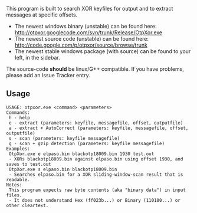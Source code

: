 This program is built to search XOR keyfiles for output and to extract messages at specific offsets.

  * The newest windows binary (unstable) can be found here: http://otpxor.googlecode.com/svn/trunk/Release/OtpXor.exe
  * The newest source code (unstable) can be found here: http://code.google.com/p/otpxor/source/browse/trunk
  * The newest stable windows package (with source) can be found to your left, in the sidebar.

The source-code **should** be linux/G++ compatible. If you have problems, please add an Issue Tracker entry.

## Usage ##
```
USAGE: otpxor.exe <command> <parameters>
Commands:
 h - help
 e - extract (parameters: keyfile, messagefile, offset, outputfile)
 a - extract + AutoCorrect (parameters: keyfile, messagefile, offset, outputfile)
 s - scan (parameters: keyfile messagefile)
 g - scan + gzip detection (parameters: keyfile messagefile)
Examples:
 OtpXor.exe e elpaso.bin blackotp18009.bin 1930 test.out
 - XORs blackotp18009.bin against elpaso.bin using offset 1930, and saves to test.out
 OtpXor.exe s elpaso.bin blackotp18009.bin
 - Searches elpaso.bin for a XOR sliding-window-scan result that is readable.
Notes:
 This program expects raw byte contents (aka "binary data") in input files.
 - It does not understand Hex (ff023b...) or Binary (110100...) or other cleartext.
```